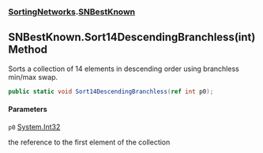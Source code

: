 ### [SortingNetworks](SortingNetworks.md 'SortingNetworks').[SNBestKnown](SortingNetworks.SNBestKnown.md 'SortingNetworks.SNBestKnown')

## SNBestKnown.Sort14DescendingBranchless(int) Method

Sorts a collection of 14 elements in descending order using branchless min/max swap.

```csharp
public static void Sort14DescendingBranchless(ref int p0);
```
#### Parameters

<a name='SortingNetworks.SNBestKnown.Sort14DescendingBranchless(int).p0'></a>

`p0` [System.Int32](https://docs.microsoft.com/en-us/dotnet/api/System.Int32 'System.Int32')

the reference to the first element of the collection